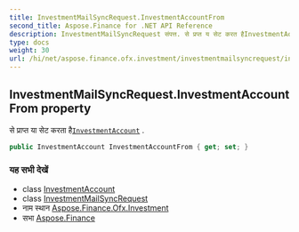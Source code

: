 ```yaml
---
title: InvestmentMailSyncRequest.InvestmentAccountFrom
second_title: Aspose.Finance for .NET API Reference
description: InvestmentMailSyncRequest संपत्त. से प्रप्त य सेट करत हैInvestmentAccount .
type: docs
weight: 30
url: /hi/net/aspose.finance.ofx.investment/investmentmailsyncrequest/investmentaccountfrom/
---
```

## InvestmentMailSyncRequest.InvestmentAccountFrom property

से प्राप्त या सेट करता है[`InvestmentAccount`](../../../aspose.finance.ofx/investmentaccount/) .

```csharp
public InvestmentAccount InvestmentAccountFrom { get; set; }
```

### यह सभी देखें

* class [InvestmentAccount](../../../aspose.finance.ofx/investmentaccount/)
* class [InvestmentMailSyncRequest](../)
* नाम स्थान [Aspose.Finance.Ofx.Investment](../../investmentmailsyncrequest/)
* सभा [Aspose.Finance](../../../)


